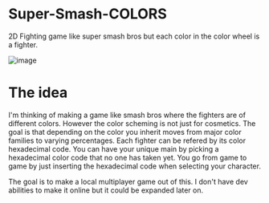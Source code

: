 # Super-Smash-COLORS
2D Fighting game like super smash bros but each color in the color wheel is a fighter.

![image](https://docs.gimp.org/en/images/dialogs/color-triangle.png)

# The idea
I'm thinking of making a game like smash bros where the fighters are of different colors.
However the color scheming is not just for cosmetics. The goal is that depending on the color
you inherit moves from major color families to varying percentages. Each fighter can be refered
by its color hexadecimal code. You can have your unique main by picking a hexadecimal color code
that no one has taken yet. You go from game to game by just inserting the hexadecimal code when
selecting your character.

The goal is to make a local multiplayer game out of this. I don't have dev abilities to make it
online but it could be expanded later on.




